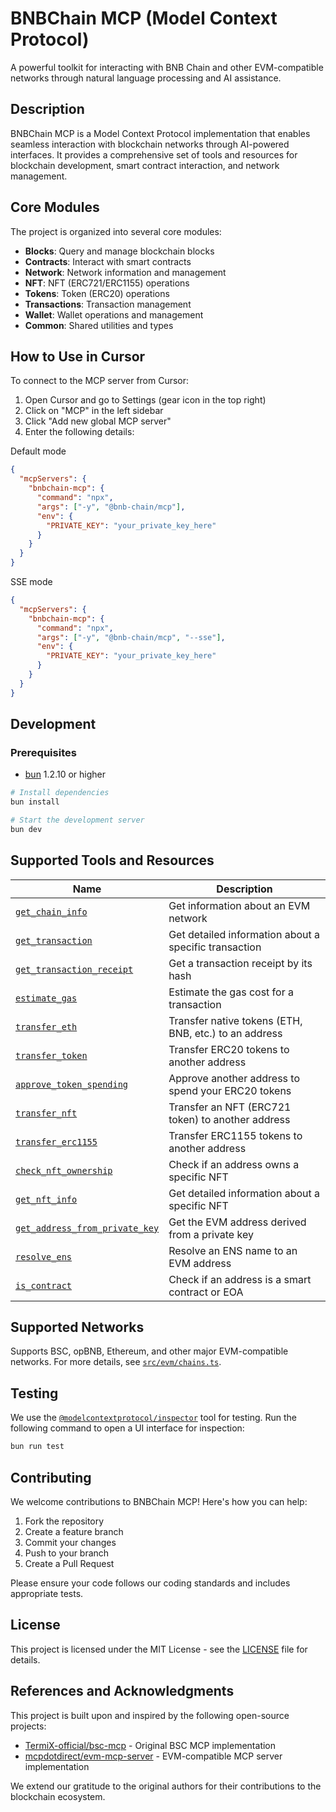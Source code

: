 # BNBChain MCP (Model Context Protocol)

A powerful toolkit for interacting with BNB Chain and other EVM-compatible networks through natural language processing and AI assistance.

## Description

BNBChain MCP is a Model Context Protocol implementation that enables seamless interaction with blockchain networks through AI-powered interfaces. It provides a comprehensive set of tools and resources for blockchain development, smart contract interaction, and network management.

## Core Modules

The project is organized into several core modules:

- **Blocks**: Query and manage blockchain blocks
- **Contracts**: Interact with smart contracts
- **Network**: Network information and management
- **NFT**: NFT (ERC721/ERC1155) operations
- **Tokens**: Token (ERC20) operations
- **Transactions**: Transaction management
- **Wallet**: Wallet operations and management
- **Common**: Shared utilities and types

## How to Use in Cursor

To connect to the MCP server from Cursor:

1. Open Cursor and go to Settings (gear icon in the top right)
2. Click on "MCP" in the left sidebar
3. Click "Add new global MCP server"
4. Enter the following details:

Default mode

```json
{
  "mcpServers": {
    "bnbchain-mcp": {
      "command": "npx",
      "args": ["-y", "@bnb-chain/mcp"],
      "env": {
        "PRIVATE_KEY": "your_private_key_here"
      }
    }
  }
}
```

SSE mode

```json
{
  "mcpServers": {
    "bnbchain-mcp": {
      "command": "npx",
      "args": ["-y", "@bnb-chain/mcp", "--sse"],
      "env": {
        "PRIVATE_KEY": "your_private_key_here"
      }
    }
  }
}
```

## Development

### Prerequisites

- [bun](http://bun.sh/) 1.2.10 or higher

```bash
# Install dependencies
bun install

# Start the development server
bun dev
```

## Supported Tools and Resources

| Name                                                               | Description                                           |
| ------------------------------------------------------------------ | ----------------------------------------------------- |
| [`get_chain_info`](src/evm/modules/network/tools.ts)               | Get information about an EVM network                  |
| [`get_transaction`](src/evm/modules/transactions/tools.ts)         | Get detailed information about a specific transaction |
| [`get_transaction_receipt`](src/evm/modules/transactions/tools.ts) | Get a transaction receipt by its hash                 |
| [`estimate_gas`](src/evm/modules/transactions/tools.ts)            | Estimate the gas cost for a transaction               |
| [`transfer_eth`](src/evm/modules/wallet/tools.ts)                  | Transfer native tokens (ETH, BNB, etc.) to an address |
| [`transfer_token`](src/evm/modules/tokens/tools.ts)                | Transfer ERC20 tokens to another address              |
| [`approve_token_spending`](src/evm/modules/tokens/tools.ts)        | Approve another address to spend your ERC20 tokens    |
| [`transfer_nft`](src/evm/modules/nft/tools.ts)                     | Transfer an NFT (ERC721 token) to another address     |
| [`transfer_erc1155`](src/evm/modules/nft/tools.ts)                 | Transfer ERC1155 tokens to another address            |
| [`check_nft_ownership`](src/evm/modules/nft/tools.ts)              | Check if an address owns a specific NFT               |
| [`get_nft_info`](src/evm/modules/nft/tools.ts)                     | Get detailed information about a specific NFT         |
| [`get_address_from_private_key`](src/evm/modules/wallet/tools.ts)  | Get the EVM address derived from a private key        |
| [`resolve_ens`](src/evm/modules/network/tools.ts)                  | Resolve an ENS name to an EVM address                 |
| [`is_contract`](src/evm/modules/contracts/tools.ts)                | Check if an address is a smart contract or EOA        |

## Supported Networks

Supports BSC, opBNB, Ethereum, and other major EVM-compatible networks. For more details, see [`src/evm/chains.ts`](src/evm/chains.ts).

## Testing

We use the [`@modelcontextprotocol/inspector`](https://github.com/modelcontextprotocol/inspector) tool for testing. Run the following command to open a UI interface for inspection:

```bash
bun run test
```

## Contributing

We welcome contributions to BNBChain MCP! Here's how you can help:

1. Fork the repository
2. Create a feature branch
3. Commit your changes
4. Push to your branch
5. Create a Pull Request

Please ensure your code follows our coding standards and includes appropriate tests.

## License

This project is licensed under the MIT License - see the [LICENSE](LICENSE) file for details.

## References and Acknowledgments

This project is built upon and inspired by the following open-source projects:

- [TermiX-official/bsc-mcp](https://github.com/TermiX-official/bsc-mcp) - Original BSC MCP implementation
- [mcpdotdirect/evm-mcp-server](https://github.com/mcpdotdirect/evm-mcp-server) - EVM-compatible MCP server implementation

We extend our gratitude to the original authors for their contributions to the blockchain ecosystem.
